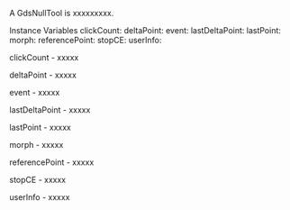 A GdsNullTool is xxxxxxxxx.

Instance Variables
	clickCount:		<Integer>
	deltaPoint:		<Point>
	event:		<MouseEvent>
	lastDeltaPoint:		<Point>
	lastPoint:		<Point>
	morph:		<GdsStructureMorph>
	referencePoint:		<Point>
	stopCE:		<Boolean>
	userInfo:		<Object>

clickCount
	- xxxxx

deltaPoint
	- xxxxx

event
	- xxxxx

lastDeltaPoint
	- xxxxx

lastPoint
	- xxxxx

morph
	- xxxxx

referencePoint
	- xxxxx

stopCE
	- xxxxx

userInfo
	- xxxxx

